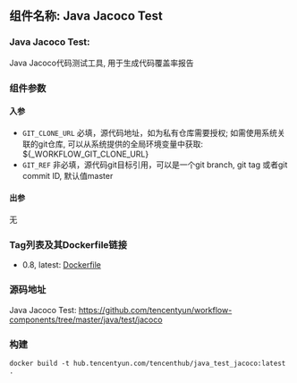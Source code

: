 ## 组件名称: Java Jacoco Test
### Java Jacoco Test:
Java Jacoco代码测试工具, 用于生成代码覆盖率报告

### 组件参数
#### 入参
* `GIT_CLONE_URL` 必填，源代码地址，如为私有仓库需要授权; 如需使用系统关联的git仓库, 可以从系统提供的全局环境变量中获取: ${_WORKFLOW_GIT_CLONE_URL}
* `GIT_REF` 非必填，源代码git目标引用，可以是一个git branch, git tag 或者git commit ID, 默认值master

#### 出参
无

### Tag列表及其Dockerfile链接
* 0.8, latest: [Dockerfile](https://github.com/tencentyun/workflow-components/blob/21d54e12fffca3fb754860336e42f8e1e268830b/java/test/jacoco/Dockerfile)

### 源码地址

Java Jacoco Test: <https://github.com/tencentyun/workflow-components/tree/master/java/test/jacoco>

### 构建
`docker build -t hub.tencentyun.com/tencenthub/java_test_jacoco:latest .`